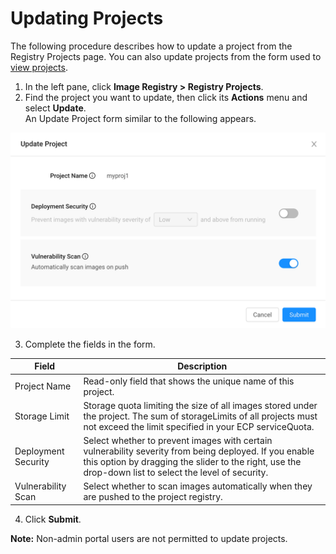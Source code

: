 # Updating Projects

The following procedure describes how to update a project from the Registry Projects page. You can also update projects from the form used to [view projects](</docs/portal/image-registry/viewing-projects.md>).

1. In the left pane, click **Image Registry > Registry Projects**.
2. Find the project you want to update, then click its **Actions** menu and select **Update**.</ul></li> An Update Project form similar to the following appears.

<p align=center><img src="/docs/resources/images/registry/update-project.png" width="600"></p>

3. Complete the fields in the form.
   
| **Field**              | **Description**                                                                                 |
| -----------------------|-------------------------------------------------------------------------------------------------| 
| Project Name           | Read-only field that shows the unique name of this project.                                    |
| Storage Limit    | Storage quota limiting the size of all images stored under the project. The sum of storageLimits of all projects must not exceed the limit specified in your ECP serviceQuota.                                |
| Deployment Security    | Select whether to prevent images with certain vulnerability severity from being deployed. If you enable this option by dragging the slider to the right, use the drop-down list to select the level of security.       |
| Vulnerability Scan     | Select whether to scan images automatically when they are pushed to the project registry.       |
4. Click **Submit**.

**Note:** Non-admin portal users are not permitted to update projects.